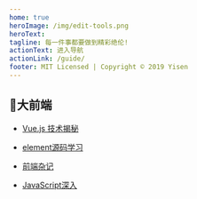 ```yaml
---
home: true
heroImage: /img/edit-tools.png
heroText:
tagline: 每一件事都要做到精彩绝伦!
actionText: 进入导航
actionLink: /guide/
footer: MIT Licensed | Copyright © 2019 Yisen
---
```

## 🎨大前端
- [Vue.js 技术揭秘](https://YisenFE.github.io/vue-analysis/)

- [element源码学习](https://YisenFE.github.io/ele-01/)

- [前端杂记](https://YisenFE.github.io/zaji-01/)

- [JavaScript深入](https://YisenFE.github.io/js-scope/)

